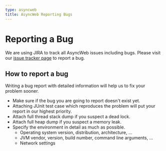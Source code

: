 ```yaml
---
type: asyncweb
title: AsyncWeb Reporting Bugs
---
```


# Reporting a Bug

We are using JIRA to track all AsyncWeb issues including bugs. Please visit our [issue tracker page](http://issues.apache.org/jira/browse/ASYNCWEB) to report a bug. 

## How to report a bug

Writing a bug report with detailed information will help us to fix your problem sooner.

* Make sure if the bug you are going to report doesn't exist yet.
* Attaching JUnit test case which reproduces the problem will put your report in our highest priority.
* Attach full thread stack dump if you suspect a dead lock.
* Attach full heap dump if you suspect a memory leak.
* Specify the environment in detail as much as possible.
    * Operating system version, distribution, architecture, ...
    * JVM vendor, version, build number, command line arguments, ...
    * Network settings
